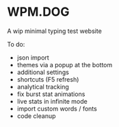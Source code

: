 ﻿# WPM.DOG

A wip minimal typing test website

To do: 

- json import 
- themes via a popup at the bottom 
- additional settings 
- shortcuts (F5 refresh) 
- analytical tracking
- fix burst stat animations 
- live stats in infinite mode 
- import custom words / fonts 
- code cleanup 

